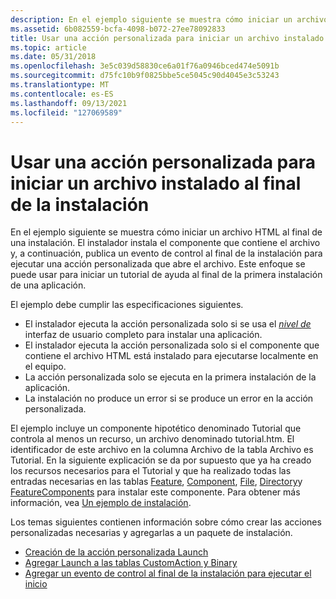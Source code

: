 ```yaml
---
description: En el ejemplo siguiente se muestra cómo iniciar un archivo HTML al final de una instalación.
ms.assetid: 6b082559-bcfa-4098-b072-27ee78092833
title: Usar una acción personalizada para iniciar un archivo instalado al final de la instalación
ms.topic: article
ms.date: 05/31/2018
ms.openlocfilehash: 3e5c039d58830ce6a01f76a0946bced474e5091b
ms.sourcegitcommit: d75fc10b9f0825bbe5ce5045c90d4045e3c53243
ms.translationtype: MT
ms.contentlocale: es-ES
ms.lasthandoff: 09/13/2021
ms.locfileid: "127069589"
---
```

# <a name="using-a-custom-action-to-launch-an-installed-file-at-the-end-of-the-installation"></a>Usar una acción personalizada para iniciar un archivo instalado al final de la instalación

En el ejemplo siguiente se muestra cómo iniciar un archivo HTML al final de una instalación. El instalador instala el componente que contiene el archivo y, a continuación, publica un evento de control al final de la instalación para ejecutar una acción personalizada que abre el archivo. Este enfoque se puede usar para iniciar un tutorial de ayuda al final de la primera instalación de una aplicación.

El ejemplo debe cumplir las especificaciones siguientes.

-   El instalador ejecuta la acción personalizada solo si se usa el [*nivel de*](f-gly.md) interfaz de usuario completo para instalar una aplicación.
-   El instalador ejecuta la acción personalizada solo si el componente que contiene el archivo HTML está instalado para ejecutarse localmente en el equipo.
-   La acción personalizada solo se ejecuta en la primera instalación de la aplicación.
-   La instalación no produce un error si se produce un error en la acción personalizada.

El ejemplo incluye un componente hipotético denominado Tutorial que controla al menos un recurso, un archivo denominado tutorial.htm. El identificador de este archivo en la columna Archivo de la tabla Archivo es Tutorial. En la siguiente explicación se da por supuesto que ya ha creado los recursos necesarios para el Tutorial y que ha realizado todas las entradas necesarias en las tablas [Feature](feature-table.md), [Component](component-table.md), [File](file-table.md), [Directory](directory-table.md)y [FeatureComponents](featurecomponents-table.md) para instalar este componente. Para obtener más información, vea [Un ejemplo de instalación](an-installation-example.md).

Los temas siguientes contienen información sobre cómo crear las acciones personalizadas necesarias y agregarlas a un paquete de instalación.

-   [Creación de la acción personalizada Launch](authoring-the-launch-custom-action.md)
-   [Agregar Launch a las tablas CustomAction y Binary](adding-launch-to-the-customaction-and-binary-tables.md)
-   [Agregar un evento de control al final de la instalación para ejecutar el inicio](adding-a-control-event-at-the-end-of-the-installation-to-run-launch.md)

 

 



